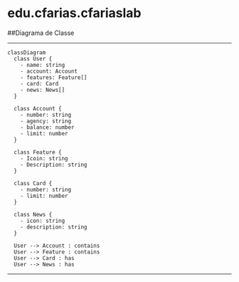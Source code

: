 # edu.cfarias.cfariaslab

##Diagrama de Classe
*************************************************************

```mermaid
classDiagram
  class User {
    - name: string
    - account: Account
    - features: Feature[]
    - card: Card
    - news: News[]
  }

  class Account {
    - number: string
    - agency: string
    - balance: number
    - limit: number
  }

  class Feature {
    - Icoin: string
    - Description: string
  }

  class Card {
    - number: string
    - limit: number
  }

  class News {
    - icon: string
    - description: string
  }

  User --> Account : contains
  User --> Feature : contains
  User --> Card : has
  User --> News : has

```
*************************************************************
